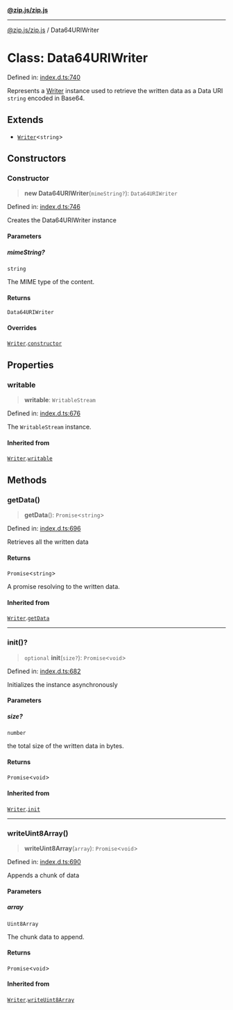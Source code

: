[**@zip.js/zip.js**](../README.md)

***

[@zip.js/zip.js](../globals.md) / Data64URIWriter

# Class: Data64URIWriter

Defined in: [index.d.ts:740](https://github.com/gildas-lormeau/zip.js/blob/cd8507443514e12617ac25921566eb3131bcdbff/index.d.ts#L740)

Represents a [Writer](Writer.md) instance used to retrieve the written data as a Data URI `string` encoded in Base64.

## Extends

- [`Writer`](Writer.md)\<`string`\>

## Constructors

### Constructor

> **new Data64URIWriter**(`mimeString?`): `Data64URIWriter`

Defined in: [index.d.ts:746](https://github.com/gildas-lormeau/zip.js/blob/cd8507443514e12617ac25921566eb3131bcdbff/index.d.ts#L746)

Creates the Data64URIWriter instance

#### Parameters

##### mimeString?

`string`

The MIME type of the content.

#### Returns

`Data64URIWriter`

#### Overrides

[`Writer`](Writer.md).[`constructor`](Writer.md#constructor)

## Properties

### writable

> **writable**: `WritableStream`

Defined in: [index.d.ts:676](https://github.com/gildas-lormeau/zip.js/blob/cd8507443514e12617ac25921566eb3131bcdbff/index.d.ts#L676)

The `WritableStream` instance.

#### Inherited from

[`Writer`](Writer.md).[`writable`](Writer.md#writable)

## Methods

### getData()

> **getData**(): `Promise`\<`string`\>

Defined in: [index.d.ts:696](https://github.com/gildas-lormeau/zip.js/blob/cd8507443514e12617ac25921566eb3131bcdbff/index.d.ts#L696)

Retrieves all the written data

#### Returns

`Promise`\<`string`\>

A promise resolving to the written data.

#### Inherited from

[`Writer`](Writer.md).[`getData`](Writer.md#getdata)

***

### init()?

> `optional` **init**(`size?`): `Promise`\<`void`\>

Defined in: [index.d.ts:682](https://github.com/gildas-lormeau/zip.js/blob/cd8507443514e12617ac25921566eb3131bcdbff/index.d.ts#L682)

Initializes the instance asynchronously

#### Parameters

##### size?

`number`

the total size of the written data in bytes.

#### Returns

`Promise`\<`void`\>

#### Inherited from

[`Writer`](Writer.md).[`init`](Writer.md#init)

***

### writeUint8Array()

> **writeUint8Array**(`array`): `Promise`\<`void`\>

Defined in: [index.d.ts:690](https://github.com/gildas-lormeau/zip.js/blob/cd8507443514e12617ac25921566eb3131bcdbff/index.d.ts#L690)

Appends a chunk of data

#### Parameters

##### array

`Uint8Array`

The chunk data to append.

#### Returns

`Promise`\<`void`\>

#### Inherited from

[`Writer`](Writer.md).[`writeUint8Array`](Writer.md#writeuint8array)

